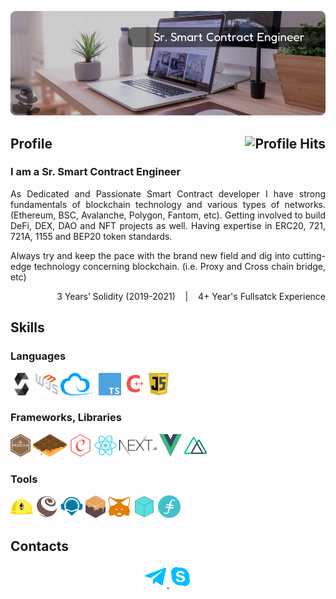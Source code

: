 [![Banner][banner-img]][banner-link]

<h2>Profile<img align="right" alt="Profile Hits" src="https://komarev.com/ghpvc/?username=aifeelit&style=flat-square"></h2>

### I am a Sr. Smart Contract Engineer

<p align="justify">As Dedicated and Passionate Smart Contract developer I have strong fundamentals of blockchain technology and various types of networks. (Ethereum, BSC, Avalanche, Polygon, Fantom, etc). Getting involved to build DeFi, DEX, DAO and NFT projects as well. Having expertise in ERC20, 721, 721A, 1155 and BEP20 token standards.</p>

<p align="justify">Always try and keep the pace with the brand new field and dig into cutting-edge technology concerning blockchain.
(i.e. Proxy and Cross chain bridge, etc)</p>
<p align="right">3 Years’ Solidity (2019-2021) &nbsp;&nbsp; | &nbsp;&nbsp; 4+ Year's Fullsatck Experience</p>


## Skills

### Languages

<div>
  <img alt="Solidity" src="https://raw.githubusercontent.com/aifeelit/aifeelit/master/Skill/Solidity.png" height="36">
  <img alt="Web3" src="https://raw.githubusercontent.com/aifeelit/aifeelit/master/Skill/Web3.svg" height="36">
  <img alt="Ethers" src="https://raw.githubusercontent.com/aifeelit/aifeelit/master/Skill/Ethers.png" height="36">
  <img alt="Typescript" src="https://raw.githubusercontent.com/aifeelit/aifeelit/master/Skill/TypeScript.svg" height="36">
  <img alt="C++" src="https://raw.githubusercontent.com/aifeelit/aifeelit/master/Skill/C++.png" height="36">
  <img alt="Javascript" src="https://raw.githubusercontent.com/aifeelit/aifeelit/master/Skill/Javascript.svg" height="36">
</div>

### Frameworks, Libraries

<div>
  <img alt="aaa" src="https://raw.githubusercontent.com/aifeelit/aifeelit/master/Skill/Mocha.png" height="36">
  <img alt="aaa" src="https://raw.githubusercontent.com/aifeelit/aifeelit/master/Skill/Waffle.png" height="36">
  <img alt="aaa" src="https://raw.githubusercontent.com/aifeelit/aifeelit/master/Skill/Chai.png" height="36">
  <img alt="aaa" src="https://raw.githubusercontent.com/aifeelit/aifeelit/master/Skill/React.svg" height="36">
  <img alt="aaa" src="https://raw.githubusercontent.com/aifeelit/aifeelit/master/Skill/Next.js.png" height="36">
  <img alt="aaa" src="https://raw.githubusercontent.com/aifeelit/aifeelit/master/Skill/Vue.js.svg" height="36">
  <img alt="aaa" src="https://raw.githubusercontent.com/aifeelit/aifeelit/master/Skill/Nuxt.js.svg" height="36">
</div>

### Tools

<div>
  <img alt="Hardhat" src="https://raw.githubusercontent.com/aifeelit/aifeelit/master/Skill/Hardhat.svg" height="36">
  <img alt="Truffle" src="https://raw.githubusercontent.com/aifeelit/aifeelit/master/Skill/Truffle.svg" height="36">
  <img alt="Remix" src="https://raw.githubusercontent.com/aifeelit/aifeelit/master/Skill/Remix.png" height="36">
  <img alt="Ganache" src="https://raw.githubusercontent.com/aifeelit/aifeelit/master/Skill/Ganache.png" height="36">
  <img alt="Metamask" src="https://raw.githubusercontent.com/aifeelit/aifeelit/master/Skill/Metamask.svg" height="36">
  <img alt="IPFS" src="https://raw.githubusercontent.com/aifeelit/aifeelit/master/Skill/IPFS.svg" height="36">
  <img alt="Filecoin" src="https://raw.githubusercontent.com/aifeelit/aifeelit/master/Skill/Filecoin.png" height="36">
</div>

## Contacts
<p align="center">
  <!-- <a href="https://discord.gg" target="_blank">
    <img alt="discord" src="https://raw.githubusercontent.com/aifeelit/aifeelit/master/Contact/discord.png" height="36"/>
  </a> -->
  <a href="https://t.me/hunter0129" target="_blank">
    <img alt="telegram" src="https://raw.githubusercontent.com/aifeelit/aifeelit/master/Contact/telegram.png" height="36"/>
  </a>
  <a href="https://join.skype.com/invite/D2VAg8BG65ku" target="_blank">
    <img alt="skype" src="https://raw.githubusercontent.com/aifeelit/aifeelit/master/Contact/skype.png" height="36" />
  </a>
  <!-- <a href="https://hunter0129.herokuapp.com/" target="_blank">
    <img alt="skype" src="https://raw.githubusercontent.com/aifeelit/aifeelit/master/Contact/website.png" height="36" />
  </a> -->
</p>


<!-- Link anchors -->
[banner-img]: https://raw.githubusercontent.com/aifeelit/aifeelit/master/GitProfile.png
[banner-link]: https://github.com/aifeelit
<!-- [banner-link]: https://hunter0129.herokuapp.com/ -->